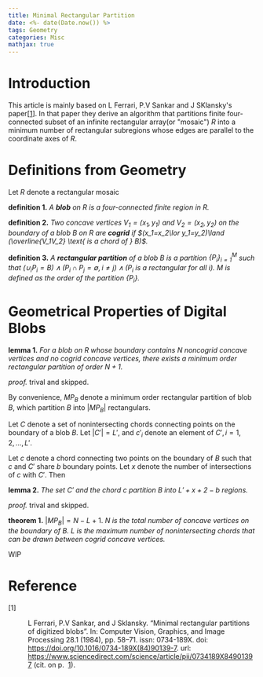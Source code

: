 ```yaml
---
title: Minimal Rectangular Partition
date: <%- date(Date.now()) %>
tags: Geometry
categories: Misc
mathjax: true
---
```


# Introduction

This article is mainly based on L Ferrari, P.V Sankar and J SKlansky's paper[<a id="x1-1001"></a><a href="#cite.0@mrpdb">1</a>]. In that paper they derive an algorithm that partitions finite four-connected subset of an infinite rectangular array(or "mosaic") $R$ into a minimum number of rectangular subregions whose edges are parallel to the coordinate axes of $R$.

# Definitions from Geometry

Let $R$ denote a rectangular mosaic

**definition 1.**
	*A **blob** on $R$ is a four-connected finite region in $R$.*

**definition 2.**
	*Two concave vertices $V_1=(x_1,y_1)$ and $V_2=(x_2,y_2)$ on the boundary of a blob $B$ on $R$ are **cogrid** if $(x_1=x_2\lor y_1=y_2)\land (\overline{V_1V_2} \text{ is a chord of } B)$.*

**definition 3.**
	*A **rectangular partition** of a blob $B$ is a partition $\{P_i\}_{i=1}^M$ such that $(\cup_iP_i = B)\land (P_i\cap P_j=\emptyset, i\ne j)\land (P_i \text{ is a rectangular for all } i)$. $M$ is defined as the *order* of the partition $\{P_i\}$.*

# Geometrical Properties of Digital Blobs

**lemma 1.**
	*For a blob on $R$ whose boundary contains $N$ noncogrid concave vertices and no cogrid concave vertices, there exists a minimum order rectangular partition of order $N+1$.*

*proof.*
	trival and skipped.

By convenience, $MP_B$ denote a minimum order rectangular partition of blob $B$, which partition $B$ into $|MP_B|$ rectangulars.

Let $C$ denote a set of nonintersecting chords connecting points on the boundary of a blob $B$. Let $|C'|=L'$, and $c'_i$ denote an element of $C', i=1, 2, \ldots, L'$.

Let $c$ denote a chord connecting two points on the boundary of $B$ such that $c$ and $C'$ share $b$ boundary points. Let $x$ denote the number of intersections of $c$ with $C'$. Then

**lemma 2.**
	*The set $C'$ and the chord $c$ partition $B$ into $L'+x+2-b$ regions.*

*proof.*
	trival and skipped.

**theorem 1.**
	$|MP_B|=N-L+1$. $N$ *is the total number of concave vertices on the boundary of $B$. $L$ is the maximum number of nonintersecting chords that can be drawn between cogrid concave vertices.*

WIP

# Reference

<dl class="thebibliography"><dt id="X0-mrpdb" class="thebibliography">
[1]  </dt><dd id="bib-1" class="thebibliography">
    <!--l. 58--><p class="noindent"><a id="cite.0@mrpdb"></a>L Ferrari, P.V Sankar, and J Sklansky. “Minimal rectangular partitions of
    digitized blobs”. In: <span class="cmti-10">Computer Vision, Graphics, and Image Processing </span>28.1
    (1984), pp.&nbsp;58–71. <span class="cmcsc-10"><span class="small-caps">i</span><span class="small-caps">s</span><span class="small-caps">s</span><span class="small-caps">n</span></span>: 0734-189X. <span class="cmcsc-10"><span class="small-caps">d</span><span class="small-caps">o</span><span class="small-caps">i</span></span>: <a href="https://doi.org/https://doi.org/10.1016/0734-189X(84)90139-7">https://doi.org/10.1016/0734-189X(84)90139-7</a>.
    <span class="cmcsc-10"><span class="small-caps">u</span><span class="small-caps">r</span><span class="small-caps">l</span></span>: <a href="https://www.sciencedirect.com/science/article/pii/0734189X84901397" class="url"><span class="cmtt-10">https://www.sciencedirect.com/science/article/pii/0734189X84901397</span></a>
    (cit. on p.&nbsp; <a href="#x1-1001">1</a>).</p></dd></dl>